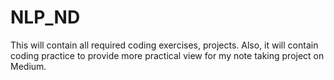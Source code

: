 # NLP_ND
This will contain all required coding exercises, projects. Also, it will contain coding practice to provide more practical view for my note taking project on Medium.

